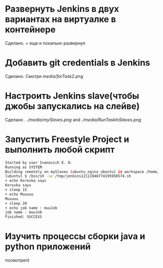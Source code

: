 # Развернуть Jenkins в двух вариантах на виртуалке в контейнере
Сделано. + еще и локально развернул

# Добавить git credentials в Jenkins

Сделано. Смотри *media/forTask2.png*

# Настроить Jenkins slave(чтобы джобы запускались на слейве)

Сделано . *./media/mySlaves.png* and *./media/RunTaskInSlaves.png*

# Запустить Freestyle Project и выполнить любой скрипт

```bash
Started by user Ivanovich E. O.
Running as SYSTEM
Building remotely on mySlaves (ubuntu_nginx ubuntu) in workspace /home/ubuntu/ubuntu
[ubuntu] $ /bin/sh -xe /tmp/jenkins12111946774195958574.sh
+ echo Korovka says
Korovka says
+ sleep 15
+ echo Muuuuu
Muuuuu
+ sleep 20
+ echo job name : muuJob
job name : muuJob
Finished: SUCCESS
```
# Изучить процессы сборки java и python приложений

посмотрел) 